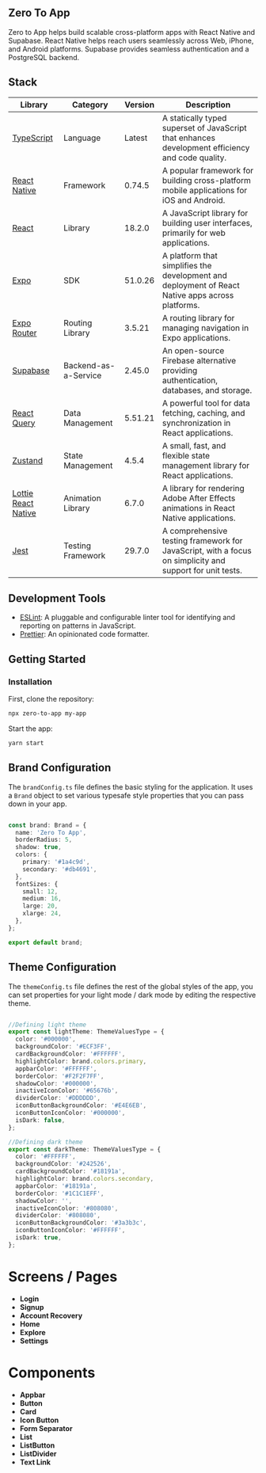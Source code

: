 ## Zero To App
Zero to App helps build scalable cross-platform apps with React Native and Supabase. React Native helps reach users seamlessly across Web, iPhone, and Android platforms. Supabase provides seamless authentication and a PostgreSQL backend. 

## Stack

| Library                                               | Category              | Version | Description                                                                                     |
| ----------------------------------------------------- | --------------------- | ------- | ----------------------------------------------------------------------------------------------- |
| [TypeScript](https://www.typescriptlang.org/)         | Language              | Latest  | A statically typed superset of JavaScript that enhances development efficiency and code quality. |
| [React Native](https://reactnative.dev/)              | Framework             | 0.74.5  | A popular framework for building cross-platform mobile applications for iOS and Android.        |
| [React](https://react.dev/)                           | Library               | 18.2.0  | A JavaScript library for building user interfaces, primarily for web applications.              |
| [Expo](https://expo.dev/)                             | SDK  | 51.0.26 | A platform that simplifies the development and deployment of React Native apps across platforms. |
| [Expo Router](https://expo.dev/router)                | Routing Library       | 3.5.21  | A routing library for managing navigation in Expo applications.                                |
| [Supabase](https://supabase.com/)                     | Backend-as-a-Service  | 2.45.0  | An open-source Firebase alternative providing authentication, databases, and storage.           |
| [React Query](https://react-query.tanstack.com/)      | Data Management       | 5.51.21 | A powerful tool for data fetching, caching, and synchronization in React applications.          |
| [Zustand](https://zustand-demo.pmnd.rs/)              | State Management      | 4.5.4   | A small, fast, and flexible state management library for React applications.                    |
| [Lottie React Native](https://airbnb.io/lottie/#/react-native) | Animation Library     | 6.7.0   | A library for rendering Adobe After Effects animations in React Native applications.           |
| [Jest](https://jestjs.io/)                            | Testing Framework     | 29.7.0  | A comprehensive testing framework for JavaScript, with a focus on simplicity and support for unit tests. |


## Development Tools
- [ESLint](https://eslint.org/): A pluggable and configurable linter tool for identifying and reporting on patterns in JavaScript.
- [Prettier](https://prettier.io/): An opinionated code formatter.



## Getting Started

### Installation

First, clone the repository:

```bash
npx zero-to-app my-app
```

Start the app:

```bash
yarn start
```


## Brand Configuration

The `brandConfig.ts` file defines the basic styling for the application. It uses a `Brand` object to set various typesafe style properties that you can pass down in your app.

```typescript

const brand: Brand = {
  name: 'Zero To App',
  borderRadius: 5,
  shadow: true,
  colors: {
    primary: '#1a4c9d',
    secondary: '#db4691',
  },
  fontSizes: {
    small: 12,
    medium: 16,
    large: 20,
    xlarge: 24,
  },
};

export default brand;

```

## Theme Configuration

The `themeConfig.ts` file defines the rest of the global styles  of the app, you can set properties for your light mode / dark mode by editing the respective
theme.

```typescript

//Defining light theme
export const lightTheme: ThemeValuesType = {
  color: '#000000',
  backgroundColor: '#ECF3FF',
  cardBackgroundColor: '#FFFFFF',
  highlightColor: brand.colors.primary,
  appbarColor: '#FFFFFF',
  borderColor: '#F2F2F7FF',
  shadowColor: '#000000',
  inactiveIconColor: '#65676b',
  dividerColor: '#DDDDDD',
  iconButtonBackgroundColor: '#E4E6EB',
  iconButtonIconColor: '#000000',
  isDark: false,
};

//Defining dark theme
export const darkTheme: ThemeValuesType = {
  color: '#FFFFFF',
  backgroundColor: '#242526',
  cardBackgroundColor: '#18191a',
  highlightColor: brand.colors.secondary,
  appbarColor: '#18191a',
  borderColor: '#1C1C1EFF',
  shadowColor: '',
  inactiveIconColor: '#808080',
  dividerColor: '#808080',
  iconButtonBackgroundColor: '#3a3b3c',
  iconButtonIconColor: '#FFFFFF',
  isDark: true,
};

```

# Screens / Pages 

- **Login**
- **Signup**
- **Account Recovery**
- **Home**
- **Explore**
- **Settings**

# Components

- **Appbar**
- **Button**
- **Card**
- **Icon Button**
- **Form Separator**
- **List**
- **ListButton**
- **ListDivider**
- **Text Link**

